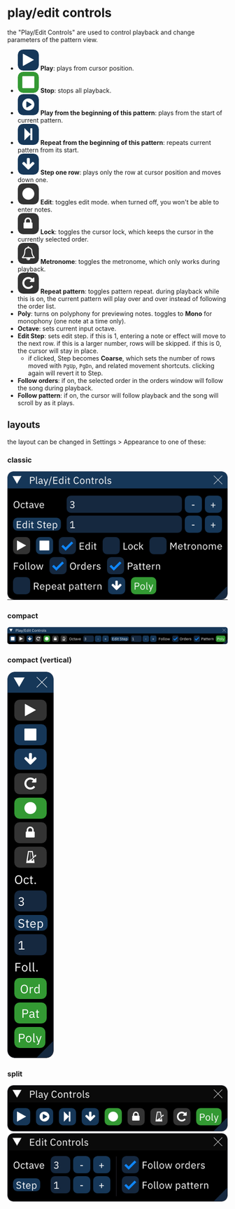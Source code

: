 # play/edit controls

the "Play/Edit Controls" are used to control playback and change parameters of the pattern view.

- ![play](control-play.png) **Play**: plays from cursor position.
- ![stop](control-stop.png) **Stop**: stops all playback.
- ![play pattern](control-play-pattern.png) **Play from the beginning of this pattern**: plays from the start of current pattern.
- ![play repeat](control-play-repeat.png) **Repeat from the beginning of this pattern**: repeats current pattern from its start.
- ![step](control-step.png) **Step one row**: plays only the row at cursor position and moves down one.
- ![edit](control-edit.png) **Edit**: toggles edit mode. when turned off, you won't be able to enter notes.
- ![lock](control-lock.png) **Lock**: toggles the cursor lock, which keeps the cursor in the currently selected order.
- ![metronome](control-metronome.png) **Metronome**: toggles the metronome, which only works during playback.
- ![repeat](control-repeat.png) **Repeat pattern**: toggles pattern repeat. during playback while this is on, the current pattern will play over and over instead of following the order list.
- **Poly**: turns on polyphony for previewing notes. toggles to **Mono** for monophony (one note at a time only).
- **Octave**: sets current input octave.
- **Edit Step**: sets edit step. if this is 1, entering a note or effect will move to the next row. if this is a larger number, rows will be skipped. if this is 0, the cursor will stay in place.
  - if clicked, Step becomes **Coarse**, which sets the number of rows moved with `PgUp`, `PgDn`, and related movement shortcuts. clicking again will revert it to Step.
- **Follow orders**: if on, the selected order in the orders window will follow the song during playback.
- **Follow pattern**: if on, the cursor will follow playback and the song will scroll by as it plays.

## layouts

the layout can be changed in Settings > Appearance to one of these:

### classic

![classic play/edit controls](controls-classic.png)

### compact

![compact play/edit controls](controls-compact.png)

### compact (vertical)

![compact vertical play/edit controls](controls-vertical.png)

### split

![split play and edit controls](controls-split.png)
